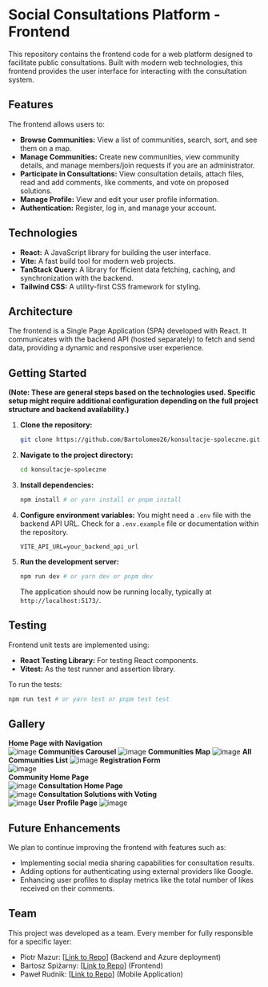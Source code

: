 # Social Consultations Platform - Frontend

This repository contains the frontend code for a web platform designed to facilitate public consultations. Built with modern web technologies, this frontend provides the user interface for interacting with the consultation system.

## Features

The frontend allows users to:

* **Browse Communities:** View a list of communities, search, sort, and see them on a map.
* **Manage Communities:** Create new communities, view community details, and manage members/join requests if you are an administrator.
* **Participate in Consultations:** View consultation details, attach files, read and add comments, like comments, and vote on proposed solutions.
* **Manage Profile:** View and edit your user profile information.
* **Authentication:** Register, log in, and manage your account.

## Technologies

* **React:** A JavaScript library for building the user interface.
* **Vite:** A fast build tool for modern web projects.
* **TanStack Query:** A library for fficient data fetching, caching, and synchronization with the backend.
* **Tailwind CSS:** A utility-first CSS framework for styling.

## Architecture

The frontend is a Single Page Application (SPA) developed with React. It communicates with the backend API (hosted separately) to fetch and send data, providing a dynamic and responsive user experience.

## Getting Started

**(Note: These are general steps based on the technologies used. Specific setup might require additional configuration depending on the full project structure and backend availability.)**

1.  **Clone the repository:**    
    ```bash
    git clone https://github.com/Bartolomeo26/konsultacje-spoleczne.git
    ```
2.  **Navigate to the project directory:**    
    ```bash
    cd konsultacje-spoleczne
    ```
3.  **Install dependencies:**  
    ```bash
    npm install # or yarn install or pnpm install
    ```
4.  **Configure environment variables:** You might need a `.env` file with the backend API URL. Check for a `.env.example` file or documentation within the repository.  
    ```dotenv
    VITE_API_URL=your_backend_api_url
    ```
5.  **Run the development server:**  

    ```bash
    npm run dev # or yarn dev or pnpm dev
    ```
    The application should now be running locally, typically at `http://localhost:5173/`.

## Testing

Frontend unit tests are implemented using:

* **React Testing Library:** For testing React components.
* **Vitest:** As the test runner and assertion library.

To run the tests:
```bash
npm run test # or yarn test or pnpm test test
```
## Gallery

**Home Page with Navigation**  
![image](https://github.com/user-attachments/assets/f13f5b62-7470-42f8-ba4f-fd8e4add30a5)
**Communities Carousel**
![image](https://github.com/user-attachments/assets/a29368dc-a0d8-4041-957b-69ea5aaf82cf)
**Communities Map** 
![image](https://github.com/user-attachments/assets/e29ff122-53d3-4b93-91d7-504f534dcd6c)
**All Communities List** 
![image](https://github.com/user-attachments/assets/54ca9923-cefb-4c53-ac36-a07ee3d2b465)
**Registration Form**  
![image](https://github.com/user-attachments/assets/6c2157db-39f5-44e7-8c98-692a0ed27567)  
**Community Home Page**  
![image](https://github.com/user-attachments/assets/dd22f620-c5aa-4db9-aa14-52a67beeba77)
**Consultation Home Page**  
![image](https://github.com/user-attachments/assets/c3ff6fcc-c6f5-4510-a27b-e9138410b219)
**Consultation Solutions with Voting**  
![image](https://github.com/user-attachments/assets/33ddf0ca-37f1-4fde-b8ba-f37bb72cf32b)
**User Profile Page**
![image](https://github.com/user-attachments/assets/965eb93b-d61c-4bf4-ad3a-2ab1a4c9191a)
## Future Enhancements
We plan to continue improving the frontend with features such as:

* Implementing social media sharing capabilities for consultation results.  
* Adding options for authenticating using external providers like Google.  
* Enhancing user profiles to display metrics like the total number of likes received on their comments.
## Team
This project was developed as a team. Every member for fully responsible for a specific layer: 
* Piotr Mazur: [[Link to Repo](https://github.com/sirmazur/SocialConsultations)] (Backend and Azure deployment)
* Bartosz Spiżarny: [[Link to Repo](https://github.com/Bartolomeo26/konsultacje-spoleczne)] (Frontend)
* Paweł Rudnik: [[Link to Repo](https://github.com/pabl014/SocialConsultations-SwiftUI)] (Mobile Application)  
